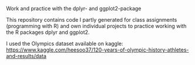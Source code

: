 Work and practice with the dplyr- and ggplot2-package

This repository contains code I partly generated for class assignments (programming with R) and own individual projects to practice working with the R packages dplyr and ggplot2. 

I used the Olympics dataset available on kaggle: https://www.kaggle.com/heesoo37/120-years-of-olympic-history-athletes-and-results/data
